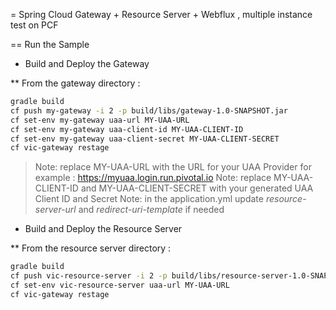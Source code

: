 = Spring Cloud Gateway + Resource Server + Webflux , multiple instance test on PCF

== Run the Sample

* Build and Deploy the Gateway

** From the gateway directory :

```sh
gradle build
cf push my-gateway -i 2 -p build/libs/gateway-1.0-SNAPSHOT.jar
cf set-env my-gateway uaa-url MY-UAA-URL
cf set-env my-gateway uaa-client-id MY-UAA-CLIENT-ID
cf set-env my-gateway uaa-client-secret MY-UAA-CLIENT-SECRET
cf vic-gateway restage
```

> Note: replace MY-UAA-URL with the URL for your UAA Provider for example : https://myuaa.login.run.pivotal.io
> Note: replace MY-UAA-CLIENT-ID and MY-UAA-CLIENT-SECRET with your generated UAA Client ID and Secret
> Note: in the application.yml update *resource-server-url* and *redirect-uri-template* if needed

* Build and Deploy the Resource Server

** From the resource server directory :

```sh
gradle build
cf push vic-resource-server -i 2 -p build/libs/resource-server-1.0-SNAPSHOT.jar 
cf set-env vic-resource-server uaa-url MY-UAA-URL
cf vic-gateway restage
```
